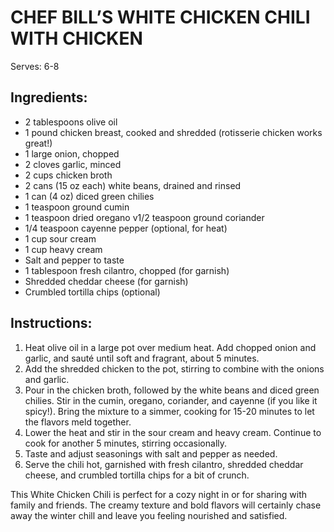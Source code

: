 # CHEF BILL’S WHITE CHICKEN CHILI WITH CHICKEN
Serves: 6-8
## Ingredients:
- 2 tablespoons olive oil
- 1 pound chicken breast, cooked and shredded (rotisserie chicken works great!)
- 1 large onion, chopped
- 2 cloves garlic, minced
- 2 cups chicken broth
- 2 cans (15 oz each) white beans, drained and rinsed
- 1 can (4 oz) diced green chilies
- 1 teaspoon ground cumin
- 1 teaspoon dried oregano
v1/2 teaspoon ground coriander
- 1/4 teaspoon cayenne pepper (optional, for heat)
- 1 cup sour cream
- 1 cup heavy cream
- Salt and pepper to taste
- 1 tablespoon fresh cilantro, chopped (for garnish)
- Shredded cheddar cheese (for garnish)
- Crumbled tortilla chips (optional)

## Instructions:
1. Heat olive oil in a large pot over medium heat. Add chopped onion and garlic, and sauté until soft and fragrant, about 5
minutes.
2. Add the shredded chicken to the pot, stirring to combine with the onions and garlic.
3. Pour in the chicken broth, followed by the white beans and diced green chilies. Stir in the cumin, oregano, coriander, and
cayenne (if you like it spicy!). Bring the mixture to a simmer, cooking for 15-20 minutes to let the flavors meld together.
4. Lower the heat and stir in the sour cream and heavy cream. Continue to cook for another 5 minutes, stirring occasionally.
5. Taste and adjust seasonings with salt and pepper as needed.
6. Serve the chili hot, garnished with fresh cilantro, shredded cheddar cheese, and crumbled tortilla chips for a bit of crunch.

This White Chicken Chili is perfect for a cozy night in or for sharing with family and friends. The creamy texture and bold
flavors will certainly chase away the winter chill and leave you feeling nourished and satisfied.
